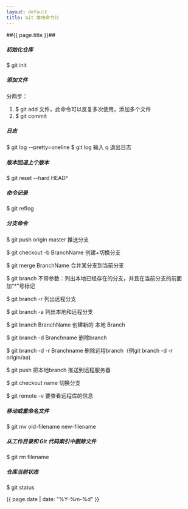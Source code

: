 ```yaml
---
layout: default
title: Git 常用命令行
---
```


##{{ page.title }}##

##### 初始化仓库
$ git init

##### 添加文件
分两步：

1. $ git add 文件，此命令可以反复多次使用，添加多个文件
2. $ git commit

##### 日志

$ git log --pretty=oneline
$ git log
输入 q 退出日志


##### 版本回退上个版本
$ git reset --hard HEAD^


##### 命令记录
$ git reflog


##### 分支命令
$ git push origin master 推送分支

$ git checkout -b BranchName 创建+切换分支

$ git merge BranchName 合并某分支到当前分支

$ git branch 不带参数：列出本地已经存在的分支，并且在当前分支的前面加“*”号标记

$ git branch -r 列出远程分支

$ git branch -a 列出本地和远程分支

$ git branch BranchName 创建新的 本地 Branch

$ git branch -d Branchname 删除branch

$ git branch -d -r Branchname 删除远程branch（例git branch -d -r origin/aa)

$ git push <remote repository> <local branch> 把本地branch 推送到远程服务器

$ git checkout name 切换分支

$ git remote -v 要查看远程库的信息


##### 移动或重命名文件
$ git mv old-filename new-filename


##### 从工作目录和 Git 代码索引中删除文件
$ git rm filename

##### 仓库当前状态
$ git status

{{ page.date | date: "%Y-%m-%d" }}
